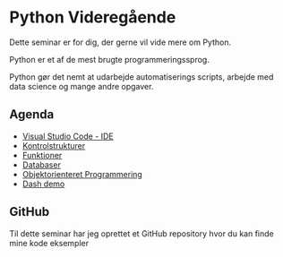 # Python Videregående
Dette seminar er for dig, der gerne vil vide mere om Python.

Python er et af de mest brugte programmeringssprog. 

Python gør det nemt at udarbejde automatiserings scripts, arbejde med data science og mange andre opgaver.

## Agenda
- [Visual Studio Code - IDE](./vsc.md)
- [Kontrolstrukturer](./kontrolstrukturer.md)
- [Funktioner](./funktioner.md)
- [Databaser](./databaser.md)
- [Objektorienteret Programmering](./oop.md)
- [Dash demo](./dash_demo.md)

## GitHub
Til dette seminar har jeg oprettet et GitHub repository hvor du kan finde mine kode eksempler

